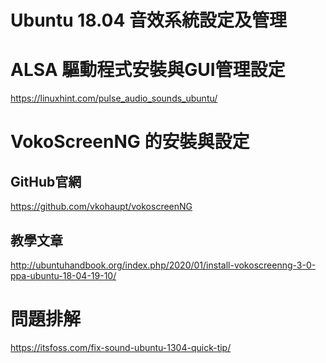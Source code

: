 # Ubuntu 18.04 音效系統設定及管理


# ALSA 驅動程式安裝與GUI管理設定

https://linuxhint.com/pulse_audio_sounds_ubuntu/



# VokoScreenNG 的安裝與設定


## GitHub官網
https://github.com/vkohaupt/vokoscreenNG

## 教學文章

http://ubuntuhandbook.org/index.php/2020/01/install-vokoscreenng-3-0-ppa-ubuntu-18-04-19-10/



# 問題排解


https://itsfoss.com/fix-sound-ubuntu-1304-quick-tip/




